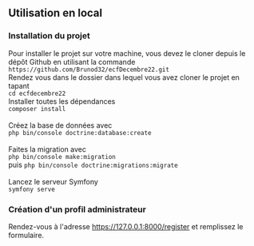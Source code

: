 ## Utilisation en local

### Installation du projet

Pour installer le projet sur votre machine, vous devez le cloner depuis le dépôt Github en utilisant la commande
<br/>
  `https://github.com/Brunod32/ecfDecembre22.git`
<br/>
  Rendez vous dans le dossier dans lequel vous avez cloner le projet en tapant
<br/>
  `cd ecfdecembre22` 
<br/>
  Installer toutes les dépendances 
<br/> 
 `composer install`  
<br/>
  Créez la base de données avec
<br/>
  `php bin/console doctrine:database:create`  
<br/>
  Faites la migration avec 
<br/>
 `php bin/console make:migration`  
 puis `php bin/console doctrine:migrations:migrate`  
<br/>
  Lancez le serveur Symfony 
<br/>
  `symfony serve` 

### Création d'un profil administrateur
Rendez-vous à l'adresse https://127.0.0.1:8000/register et remplissez le formulaire.
